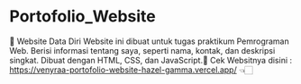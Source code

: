 # Portofolio_Website
🌟 Website Data Diri Website ini dibuat untuk tugas praktikum Pemrograman Web. Berisi informasi tentang saya, seperti nama, kontak, dan deskripsi singkat. Dibuat dengan HTML, CSS, dan JavaScript.🌟
Cek Websitnya disini : https://venyraa-portofolio-website-hazel-gamma.vercel.app/ 👈🏻
